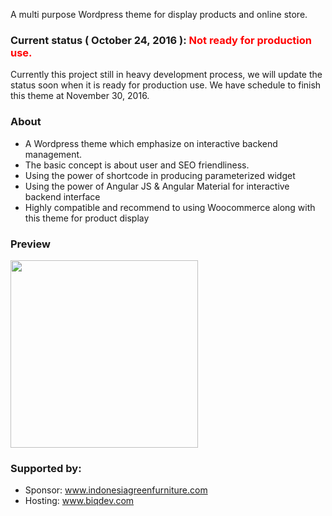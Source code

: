 <p>A multi purpose Wordpress theme for display products and online store.</p>

<h3>Current status ( October 24, 2016 ): <font style="color:#FF0000;">Not ready for production use.</font></h3>
<p>Currently this project still in heavy development process, we will update the status soon when it is ready for production use. We have schedule to finish this theme at November 30, 2016.</p>

<h3>About</h3>
<ul>
    <li>A Wordpress theme which emphasize on interactive backend management.</li>
    <li>The basic concept is about user and SEO friendliness.</li>
    <li>Using the power of shortcode in producing parameterized widget</li>
    <li>Using the power of Angular JS & Angular Material for interactive backend interface</li>
    <li>Highly compatible and recommend to using Woocommerce along with this theme for product display</li>
</ul>

<h3>Preview</h3>
<img style="width:300px; height:auto;" src="https://scontent-sit4-1.xx.fbcdn.net/v/t1.0-9/14650689_1071964932922109_8699635541577508500_n.jpg?oh=f1f1e6b52dea3f1b5769afb839f7e5f0&oe=589822CC" />

<h3>Supported by:</h3>
<ul>
    <li>Sponsor: <a href="http://www.indonesiagreenfurniture.com">www.indonesiagreenfurniture.com</a></li>
    <li>Hosting: <a href="http://www.biqdev.com">www.biqdev.com</a></li>
</ul>
